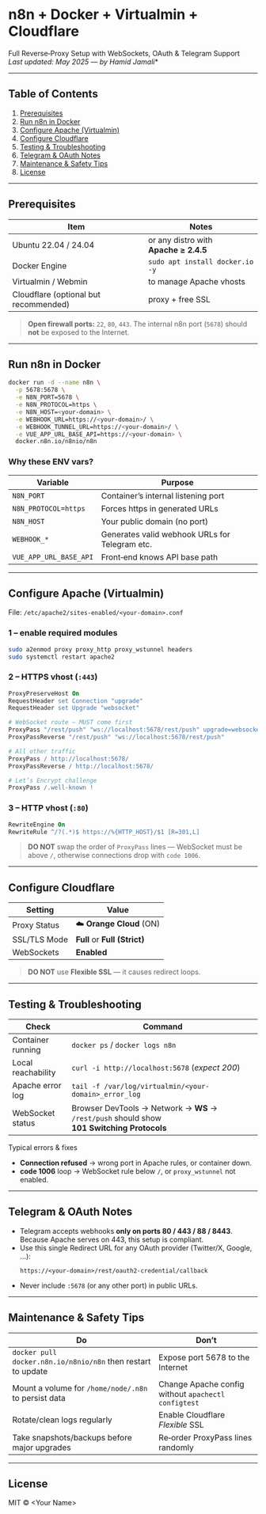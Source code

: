 # n8n + Docker + Virtualmin + Cloudflare
Full Reverse‑Proxy Setup with WebSockets, OAuth & Telegram Support  
*Last updated: May 2025 — by *Hamid Jamali***

---

## Table of Contents
1. [Prerequisites](#prerequisites)  
2. [Run n8n in Docker](#runn8nindocker)  
3. [Configure Apache (Virtualmin)](#configureapachevirtualmin)  
4. [Configure Cloudflare](#configurecloudflare)  
5. [Testing & Troubleshooting](#testing--troubleshooting)  
6. [Telegram & OAuth Notes](#telegram--oauth-notes)  
7. [Maintenance & Safety Tips](#maintenance--safety-tips)  
8. [License](#license)

---

## Prerequisites
| Item | Notes |
|------|-------|
| Ubuntu 22.04 / 24.04 | or any distro with **Apache ≥ 2.4.5** |
| Docker Engine | `sudo apt install docker.io -y` |
| Virtualmin / Webmin | to manage Apache vhosts |
| Cloudflare (optional but recommended) | proxy + free SSL |

> **Open firewall ports:** `22`, `80`, `443`. The internal n8n port (`5678`) should **not** be exposed to the Internet.

---

## Run n8n in Docker
```bash
docker run -d --name n8n \
  -p 5678:5678 \
  -e N8N_PORT=5678 \
  -e N8N_PROTOCOL=https \
  -e N8N_HOST=<your-domain> \
  -e WEBHOOK_URL=https://<your-domain>/ \
  -e WEBHOOK_TUNNEL_URL=https://<your-domain>/ \
  -e VUE_APP_URL_BASE_API=https://<your-domain> \
  docker.n8n.io/n8nio/n8n
```
### Why these ENV vars?
| Variable | Purpose |
|----------|---------|
| `N8N_PORT` | Container’s internal listening port |
| `N8N_PROTOCOL=https` | Forces https in generated URLs |
| `N8N_HOST` | Your public domain (no port) |
| `WEBHOOK_*` | Generates valid webhook URLs for Telegram etc. |
| `VUE_APP_URL_BASE_API` | Front‑end knows API base path |

---

## Configure Apache (Virtualmin)
File: `/etc/apache2/sites-enabled/<your-domain>.conf`

### 1 – enable required modules
```bash
sudo a2enmod proxy proxy_http proxy_wstunnel headers
sudo systemctl restart apache2
```

### 2 – HTTPS vhost (`:443`)
```apache
ProxyPreserveHost On
RequestHeader set Connection "upgrade"
RequestHeader set Upgrade "websocket"

# WebSocket route – MUST come first
ProxyPass "/rest/push" "ws://localhost:5678/rest/push" upgrade=websocket
ProxyPassReverse "/rest/push" "ws://localhost:5678/rest/push"

# All other traffic
ProxyPass / http://localhost:5678/
ProxyPassReverse / http://localhost:5678/

# Let’s Encrypt challenge
ProxyPass /.well-known !
```

### 3 – HTTP vhost (`:80`)
```apache
RewriteEngine On
RewriteRule ^/?(.*)$ https://%{HTTP_HOST}/$1 [R=301,L]
```

> **DO NOT** swap the order of `ProxyPass` lines — WebSocket must be above `/`, otherwise connections drop with `code 1006`.

---

## Configure Cloudflare
| Setting | Value |
|---------|-------|
| Proxy Status | ☁️ **Orange Cloud** (ON) |
| SSL/TLS Mode | **Full** or **Full (Strict)** |
| WebSockets | **Enabled** |

> **DO NOT** use **Flexible SSL** — it causes redirect loops.

---

## Testing & Troubleshooting
| Check | Command |
|-------|---------|
| Container running | `docker ps` / `docker logs n8n` |
| Local reachability | `curl -i http://localhost:5678` (*expect 200*) |
| Apache error log | `tail -f /var/log/virtualmin/<your-domain>_error_log` |
| WebSocket status | Browser DevTools → Network → **WS** → `/rest/push` should show **101 Switching Protocols** |

Typical errors & fixes  
* **Connection refused** → wrong port in Apache rules, or container down.  
* **code 1006** loop → WebSocket rule below `/`, or `proxy_wstunnel` not enabled.

---

## Telegram & OAuth Notes
* Telegram accepts webhooks **only on ports 80 / 443 / 88 / 8443**. Because Apache serves on 443, this setup is compliant.
* Use this single Redirect URL for any OAuth provider (Twitter/X, Google, …):
  ```
  https://<your-domain>/rest/oauth2-credential/callback
  ```
* Never include `:5678` (or any other port) in public URLs.

---

## Maintenance & Safety Tips
| Do | Don’t |
|----|-------|
| `docker pull docker.n8n.io/n8nio/n8n` then restart to update | Expose port 5678 to the Internet |
| Mount a volume for `/home/node/.n8n` to persist data | Change Apache config without `apachectl configtest` |
| Rotate/clean logs regularly | Enable Cloudflare *Flexible* SSL |
| Take snapshots/backups before major upgrades | Re‑order ProxyPass lines randomly |

---

## License
MIT © <Your Name>
